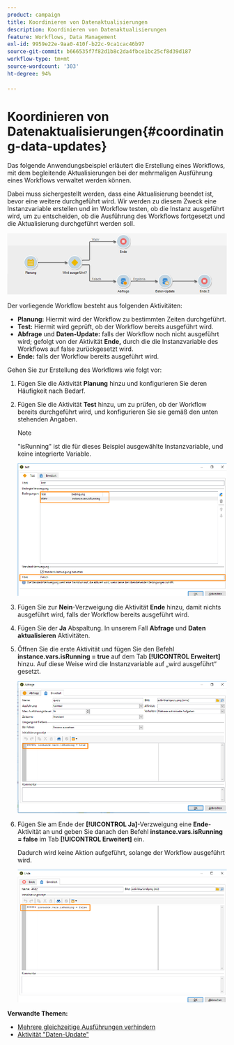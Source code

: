 ```yaml
---
product: campaign
title: Koordinieren von Datenaktualisierungen
description: Koordinieren von Datenaktualisierungen
feature: Workflows, Data Management
exl-id: 9959e22e-9aa0-410f-b22c-9ca1cac46b97
source-git-commit: b666535f7f82d1b8c2da4fbce1bc25cf8d39d187
workflow-type: tm+mt
source-wordcount: '303'
ht-degree: 94%

---
```


# Koordinieren von Datenaktualisierungen{#coordinating-data-updates}



Das folgende Anwendungsbeispiel erläutert die Erstellung eines Workflows, mit dem begleitende Aktualisierungen bei der mehrmaligen Ausführung eines Workflows verwaltet werden können.

Dabei muss sichergestellt werden, dass eine Aktualisierung beendet ist, bevor eine weitere durchgeführt wird. Wir werden zu diesem Zweck eine Instanzvariable erstellen und im Workflow testen, ob die Instanz ausgeführt wird, um zu entscheiden, ob die Ausführung des Workflows fortgesetzt und die Aktualisierung durchgeführt werden soll.

![](assets/uc_dataupdate_wkf.png)

Der vorliegende Workflow besteht aus folgenden Aktivitäten:

* **Planung:** Hiermit wird der Workflow zu bestimmten Zeiten durchgeführt.
* **Test:** Hiermit wird geprüft, ob der Workflow bereits ausgeführt wird.
* **Abfrage** und **Daten-Update:** falls der Workflow noch nicht ausgeführt wird; gefolgt von der Aktivität **Ende,** durch die die Instanzvariable des Workflows auf false zurückgesetzt wird.
* **Ende:** falls der Workflow bereits ausgeführt wird.

Gehen Sie zur Erstellung des Workflows wie folgt vor:

1. Fügen Sie die Aktivität **Planung** hinzu und konfigurieren Sie deren Häufigkeit nach Bedarf.
1. Fügen Sie die Aktivität **Test** hinzu, um zu prüfen, ob der Workflow bereits durchgeführt wird, und konfigurieren Sie sie gemäß den unten stehenden Angaben.

   >[!NOTE]
   >
   >&quot;isRunning&quot; ist die für dieses Beispiel ausgewählte Instanzvariable, und keine integrierte Variable.

   ![](assets/uc_dataupdate_test.png)

1. Fügen Sie zur **Nein**-Verzweigung die Aktivität **Ende** hinzu, damit nichts ausgeführt wird, falls der Workflow bereits ausgeführt wird.
1. Fügen Sie der **Ja** Abspaltung. In unserem Fall **Abfrage** und **Daten aktualisieren** Aktivitäten.
1. Öffnen Sie die erste Aktivität und fügen Sie den Befehl **instance.vars.isRunning = true** auf dem Tab **[!UICONTROL Erweitert]** hinzu. Auf diese Weise wird die Instanzvariable auf „wird ausgeführt“ gesetzt.

   ![](assets/uc_dataupdate_query.png)

1. Fügen Sie am Ende der **[!UICONTROL Ja]**-Verzweigung eine **Ende**-Aktivität an und geben Sie danach den Befehl **instance.vars.isRunning = false** im Tab **[!UICONTROL Erweitert]** ein.

   Dadurch wird keine Aktion aufgeführt, solange der Workflow ausgeführt wird.

   ![](assets/uc_dataupdate_end.png)

**Verwandte Themen:**

* [Mehrere gleichzeitige Ausführungen verhindern](monitoring-workflow-execution.md#preventing-simultaneous-multiple-executions)
* [Aktivität &quot;Daten-Update&quot;](update-data.md)
